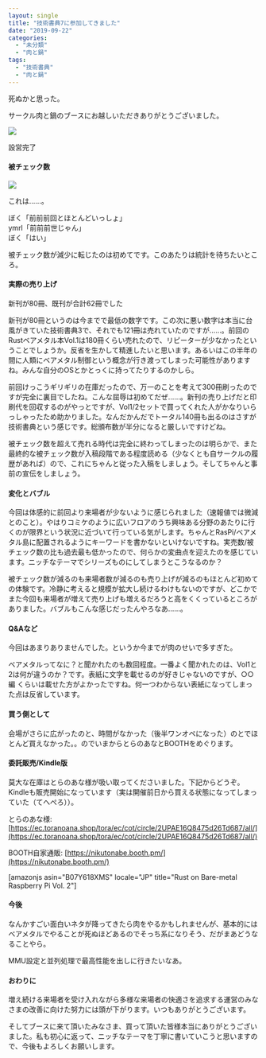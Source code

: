 ```yaml
---
layout: single
title: "技術書典7に参加してきました"
date: "2019-09-22"
categories: 
  - "未分類"
  - "肉と鍋"
tags: 
  - "技術書典"
  - "肉と鍋"
---
```


死ぬかと思った。

サークル肉と鍋のブースにお越しいただきありがとうございました。

[![](https://blog.naotaco.com/assets/images/posts/2019/09/IMG_20190922_104236-1-449x600.jpg)](https://blog.naotaco.com/assets/images/posts/2019/09/IMG_20190922_104236-1.jpg)

設営完了

#### 被チェック数

![](https://blog.naotaco.com/assets/images/posts/2019/09/image-1-720x496.png)

これは……。

ぼく「前前前回とほとんどいっしょ」  
ymrl「前前前世じゃん」  
ぼく「はい」

被チェック数が減少に転じたのは初めてです。このあたりは統計を待ちたいところ。

#### 実際の売り上げ

新刊が80冊、既刊が合計62冊でした

新刊が80冊というのは今までで最低の数字です。この次に悪い数字は本当に台風がきていた技術書典3で、それでも121冊は売れていたのですが……。前回のRustベアメタル本Vol.1は180冊くらい売れたので、リピーターが少なかったということでしょうか。反省を生かして精進したいと思います。あるいはこの半年の間に人類にベアメタル制御という概念が行き渡ってしまった可能性がありますね。みんな自分のOSとかとっくに持ってたりするのかしら。

前回けっこうギリギリの在庫だったので、万一のことを考えて300冊刷ったのですが完全に裏目でしたね。こんな屈辱は初めてだぜ……。新刊の売り上げだと印刷代を回収するのがやっとですが、Vol1/2セットで買ってくれた人がかなりいらっしゃったため助かりました。なんだかんだでトータル140冊も出るのはさすが技術書典という感じです。総頒布数が半分になると厳しいですけどね。

被チェック数を超えて売れる時代は完全に終わってしまったのは明らかで、また最終的な被チェック数が入稿段階である程度読める（少なくとも自サークルの履歴があれば）ので、これにちゃんと従った入稿をしましょう。そしてちゃんと事前の宣伝をしましょう。

#### 変化とバブル

今回は体感的に前回より来場者が少ないように感じられました（速報値では微減とのこと）。やはりコミケのように広いフロアのうち興味ある分野のあたりに行くのが限界という状況に近づいて行っている気がします。ちゃんとRasPi/ベアメタル島に配置されるようにキーワードを書かないといけないですね。実売数/被チェック数の比も過去最も低かったので、何らかの変曲点を迎えたのを感じています。ニッチなテーマでシリーズものにしてしまうとこうなるのか？

被チェック数が減るのも来場者数が減るのも売り上げが減るのもほとんど初めての体験です。冷静に考えると規模が拡大し続けるわけもないのですが、どこかでまた今回も来場者が増えて売り上げも増えるだろうと高をくくっているところがありました。バブルもこんな感じだったんやろなあ……。

#### Q&Aなど

今回はあまりありませんでした。というか今までが肉のせいで多すぎた。

ベアメタルってなに？と聞かれたのも数回程度。一番よく聞かれたのは、Vol1と2は何が違うのか？です。表紙に文字を載せるのが好きじゃないのですが、○○編 くらいは載せた方がよかったですね。何一つわからない表紙になってしまった点は反省しています。

#### 買う側として

会場がさらに広がったのと、時間がなかった（後半ワンオペになった）のとでほとんど買えなかった。。のでいまからとらのあなとBOOTHをめぐります。

#### 委託販売/Kindle版

莫大な在庫はとらのあな様が吸い取ってくださいました。下記からどうぞ。Kindleも販売開始になっています（実は開催前日から買える状態になってしまっていた（てへぺろ））。

とらのあな様: [https://ec.toranoana.shop/tora/ec/cot/circle/2UPAE16Q8475d26Td687/all/](https://ec.toranoana.shop/tora/ec/cot/circle/2UPAE16Q8475d26Td687/all/)

BOOTH自家通販: [https://nikutonabe.booth.pm/](https://nikutonabe.booth.pm/)

\[amazonjs asin="B07Y618XMS" locale="JP" title="Rust on Bare-metal Raspberry Pi Vol. 2"\]

#### 今後

なんかすごい面白いネタが降ってきたら肉をやるかもしれませんが、基本的にはベアメタルでやることが死ぬほどあるのでそっち系になりそう、だがまあどうなることやら。

MMU設定と並列処理で最高性能を出しに行きたいなあ。

#### おわりに

増え続ける来場者を受け入れながら多様な来場者の快適さを追求する運営のみなさまの改善に向けた努力には頭が下がります。いつもありがとうございます。

そしてブースに来て頂いたみなさま、買って頂いた皆様本当にありがとうございました。私も初心に返って、ニッチなテーマを丁寧に書いていこうと思いますので、今後もよろしくお願いします。
